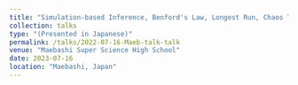 ```yaml
---
title: "Simulation-based Inference, Benford's Law, Longest Run, Chaos Theory, and Applications in Shiny"
collection: talks
type: "(Presented in Japanese)"
permalink: /talks/2022-07-16-Maeb-talk-talk
venue: "Maebashi Super Science High School"
date: 2023-07-16
location: "Maebashi, Japan"
---
```

